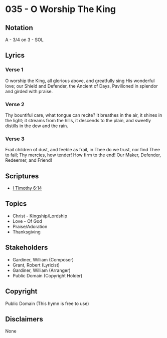# 035 - O Worship The King

## Notation

A - 3/4 on 3 - SOL

## Lyrics

### Verse 1

O worship the King, all glorious above, and greatfully sing His wonderful love; our Shield and Defender, the Ancient of Days, Pavilioned in splendor and girded with praise.

### Verse 2

Thy bountiful care, what tongue can recite? It breathes in the air, it shines in the light; it streams from the hills, it descends to the plain, and sweetly distills in the dew and the rain.

### Verse 3

Frail children of dust, and feeble as frail, in Thee do we trust, nor find Thee to fail; Thy mercies, how tender! How firm to the end! Our Maker, Defender, Redeemer, and Friend!


## Scriptures

- [I Timothy 6:14](https://www.biblegateway.com/passage/?search=I%20Timothy%206%3A14)

## Topics

- Christ - Kingship/Lordship
- Love - Of God
- Praise/Adoration
- Thanksgiving

## Stakeholders

- Gardiner, William (Composer)
- Grant, Robert (Lyricist)
- Gardiner, William (Arranger)
- Public Domain (Copyright Holder)

## Copyright

Public Domain
(This hymn is free to use)

## Disclaimers

None

